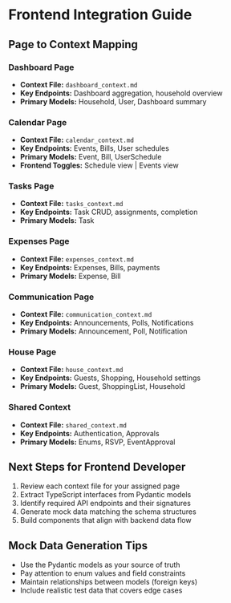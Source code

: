 # Frontend Integration Guide

## Page to Context Mapping

### Dashboard Page
- **Context File:** `dashboard_context.md`
- **Key Endpoints:** Dashboard aggregation, household overview
- **Primary Models:** Household, User, Dashboard summary

### Calendar Page  
- **Context File:** `calendar_context.md`
- **Key Endpoints:** Events, Bills, User schedules
- **Primary Models:** Event, Bill, UserSchedule
- **Frontend Toggles:** Schedule view | Events view

### Tasks Page
- **Context File:** `tasks_context.md` 
- **Key Endpoints:** Task CRUD, assignments, completion
- **Primary Models:** Task

### Expenses Page
- **Context File:** `expenses_context.md`
- **Key Endpoints:** Expenses, Bills, payments
- **Primary Models:** Expense, Bill

### Communication Page
- **Context File:** `communication_context.md`
- **Key Endpoints:** Announcements, Polls, Notifications
- **Primary Models:** Announcement, Poll, Notification

### House Page
- **Context File:** `house_context.md`
- **Key Endpoints:** Guests, Shopping, Household settings
- **Primary Models:** Guest, ShoppingList, Household

### Shared Context
- **Context File:** `shared_context.md`
- **Key Endpoints:** Authentication, Approvals
- **Primary Models:** Enums, RSVP, EventApproval

## Next Steps for Frontend Developer

1. Review each context file for your assigned page
2. Extract TypeScript interfaces from Pydantic models
3. Identify required API endpoints and their signatures
4. Generate mock data matching the schema structures
5. Build components that align with backend data flow

## Mock Data Generation Tips

- Use the Pydantic models as your source of truth
- Pay attention to enum values and field constraints
- Maintain relationships between models (foreign keys)
- Include realistic test data that covers edge cases
